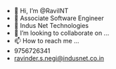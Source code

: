- 👋 Hi, I’m @RaviINT
- 👀 Associate Software Engineer
- 🌱 Indus Net Technologies
- 💞️ I’m looking to collaborate on ...
- 📫 How to reach me ...
- 9756726341
- ravinder.s.negi@indusnet.co.in

<!---
RaviINT/RaviINT is a ✨ special ✨ repository because its `README.md` (this file) appears on your GitHub profile.
You can click the Preview link to take a look at your changes.
--->
